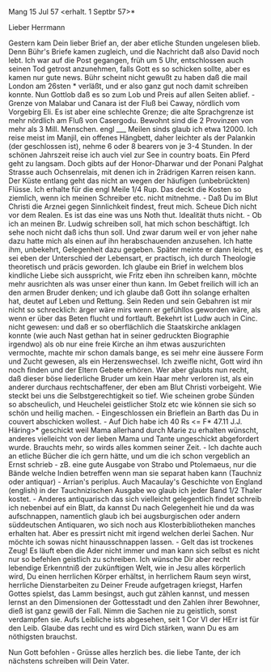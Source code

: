  Mang 15 Jul 57
 <erhalt. 1 Septbr 57>*

Lieber Herrmann

Gestern kam Dein lieber Brief an, der aber etliche Stunden ungelesen blieb. Denn Bühr's Briefe kamen zugleich, und die Nachricht daß also David noch lebt. Ich war auf die Post gegangen, früh um 5 Uhr, entschlossen auch seinen Tod getrost anzunehmen, falls Gott es so schicken sollte, aber es kamen nur gute news. Bühr scheint nicht gewußt zu haben daß die mail London am 26sten <May>* verläßt, und er also ganz gut noch damit schreiben konnte. Nun Gottlob daß es so zum Lob und Preis auf allen Seiten ablief. - Grenze von Malabar und Canara ist der Fluß bei Caway, nördlich vom Vorgebirg Eli. Es ist aber eine schlechte Grenze; die alte Sprachgrenze ist mehr nördlich am Fluß von Casergodu. Bewohnt sind die 2 Provinzen von mehr als 3 Mill. Menschen. engl ___ Meilen sinds glaub ich etwa 12000. Ich reise meist im Manjil, ein offenes Hängbett, daher leichter als der Palankin (der geschlossen ist), nehme 6 oder 8 bearers von je 3-4 Stunden. In der schönen Jahrszeit reise ich auch viel zur See in country boats. Ein Pferd geht zu langsam. Doch gibts auf der Honor-Dharwar und der Ponani Palghat Strasse auch Ochsenrelais, mit denen ich in 2rädrigen Karren reisen kann. Der Küste entlang geht das nicht an wegen der häufigen (unbebrückten) Flüsse. Ich erhalte für die engl Meile 1/4 Rup. Das deckt die Kosten so ziemlich, wenn ich meinen Schreiber etc. nicht mitnehme. - Daß Du im Blut Christi die Arznei gegen Sinnlichkeit findest, freut mich. Scheue Dich nicht vor dem Realen. Es ist das eine was uns Noth thut. Idealität thuts nicht. - Ob ich an meinen Br. Ludwig schreiben soll, hat mich schon beschäftigt. Ich sehe noch nicht daß ichs thun soll. Und zwar darum weil er von jeher nahe dazu hatte mich als einen auf ihn herabschauenden anzusehen. Ich hatte ihm, unbekehrt, Gelegenheit dazu gegeben. Später meinte er dann leicht, es sei eben der Unterschied der Lebensart, er practisch, ich durch Theologie theoretisch und präcis geworden. Ich glaube ein Brief in welchem blos kindliche Liebe sich ausspricht, wie Fritz eben ihn schreiben kann, möchte mehr ausrichten als was unser einer thun kann. Im Gebet freilich will ich an den armen Bruder denken; und ich glaube daß Gott ihn solange erhalten hat, deutet auf Leben und Rettung. Sein Reden und sein Gebahren ist mir nicht so schrecklich: ärger wäre mirs wenn er gefühllos geworden wäre, als wenn er über das Beten flucht und fortlauft. Bekehrt ist Ludw auch in Cinc. nicht gewesen: und daß er so oberflächlich die Staatskirche anklagen konnte (wie auch Nast gethan hat in seiner gedruckten Biographie irgendwo) als ob nur eine freie Kirche an ihm etwas auszurichten vermochte, machte mir schon damals bange, es sei mehr eine äussere Form und Zucht gewesen, als ein Herzenswechsel. Ich zweifle nicht, Gott wird ihn noch finden und der Eltern Gebete erhören. Wer aber glaubts nun recht, daß dieser böse liederliche Bruder um kein Haar mehr verloren ist, als ein anderer durchaus rechtschaffener, der eben am Blut Christi vorbeigeht. Wie steckt bei uns die Selbstgerechtigkeit so tief. Wie scheinen grobe Sünden so abscheulich, und Heuchelei geistlicher Stolz etc wie können sie sich so schön und heilig machen. - Eingeschlossen ein Brieflein an Barth das Du in couvert abschicken wollest. - Auf Dich habe ich 40 Rs <= F* 47.11 J.J. Häring>* geschickt weil Mama allerhand durch Marie zu erhalten wünscht, anderes vielleicht von der lieben Mama und Tante ungeschickt abgefordert wurde. Brauchts mehr, so wirds alles kommen seiner Zeit. - Ich dachte auch an etliche Bücher die ich gern hätte, und um die ich schon vergeblich an Ernst schrieb - zB. eine gute Ausgabe von Strabo und Ptolemaeus, nur die Bände welche Indien betreffen wenn man sie separat haben kann (Tauchniz oder antiquar) - Arrian's periplus. Auch Macaulay's Geschichte von England (english) in der Tauchnizischen Ausgabe wo glaub ich jeder Band 1/2 Thaler kostet. - Anderes antiquarisch das sich vielleicht gelegentlich findet schreib ich nebenbei auf ein Blatt, da kannst Du nach Gelegenheit hie und da was aufschnappen, namentlich glaub ich bei augsburgischen oder andern süddeutschen Antiquaren, wo sich noch aus Klosterbibliotheken manches erhalten hat. Aber es pressirt nicht mit irgend welchen derlei Sachen. Nur möchte ich sowas nicht hinausschnappen lassen. - Gelt das ist trockenes Zeug! Es läuft eben die Ader nicht immer und man kann sich selbst es nicht nur so befehlen geistlich zu schreiben. Ich wünsche Dir aber recht lebendige Erkenntniß der zukünftigen Welt, wie in Jesu alles körperlich wird, Du einen herrlichen Körper erhältst, in herrlichem Raum seyn wirst, herrliche Dienstarbeiten zu Deiner Freude aufgetragen kriegst, Harfen Gottes spielst, das Lamm besingst, auch gut zählen kannst, und messen lernst an den Dimensionen der Gottesstadt und den Zahlen ihrer Bewohner, dieß ist ganz gewiß der Fall. Nimm die Sachen nie zu geistlich, sonst verdampfen sie. Aufs Leibliche ists abgesehen, seit 1 Cor VI der HErr ist für den Leib. Glaube das recht und es wird Dich stärken, wann Du es am nöthigsten brauchst.

Nun Gott befohlen - Grüsse alles herzlich bes. die liebe Tante, der ich nächstens schreiben will
 Dein Vater.

